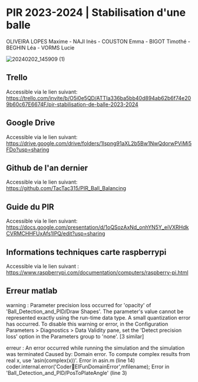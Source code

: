 # PIR 2023-2024 | Stabilisation d'une balle
OLIVEIRA LOPES Maxime - NAJI Inès - COUSTON Emma - BIGOT Timothé - BEGHIN Léa - VORMS Lucie

![20240202_145909 (1)](https://github.com/Moliveiralo/PIR-2324-StabilisationBalle/assets/133717115/8f52fa8f-02b0-4ea9-83f4-4813ad36bbab)

## Trello
Accessible via le lien suivant: https://trello.com/invite/b/O5i0e5QD/ATTIa336ba5bb40d894ab62b6f74e209b60c67E6674F/pir-stabilisation-de-balle-2023-2024

## Google Drive
Accessible via le lien suivant: https://drive.google.com/drive/folders/1lspng91aXL2b5Bw1NwQdorwPViMi5FDo?usp=sharing

## Github de l'an dernier
Accessible via le lien suivant: https://github.com/TacTac315/PIR_Ball_Balancing

## Guide du PIR
Accessible via le lien suivant: https://docs.google.com/presentation/d/1oQSozAxNd_onhYN5Y_eiVXRHdkCVRMCHHFUxAfs1lPQ/edit?usp=sharing

## Informations techniques carte raspberrypi
Accessible via le lien suivant : https://www.raspberrypi.com/documentation/computers/raspberry-pi.html

## Erreur matlab
warning :
Parameter precision loss occurred for 'opacity' of 'Ball_Detection_and_PID/Draw Shapes'. The parameter's value cannot be represented exactly using the run-time data type. A small quantization error has occurred. To disable this warning or error, in the Configuration Parameters > Diagnostics > Data Validity pane, set the 'Detect precision loss' option in the Parameters group to 'none'. [3 similar]

erreur :
An error occurred while running the simulation and the simulation was terminated
Caused by:
Domain error. To compute complex results from real x, use 'asin(complex(x))'.
	Error in asin.m (line 14)
		        coder.internal.error('Coder:toolbox:ElFunDomainError',mfilename);
	Error in 'Ball_Detection_and_PID/PosToPlateAngle' (line 3) 
